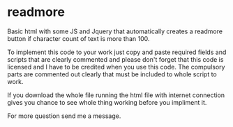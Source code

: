 # readmore
Basic html with some JS and Jquery that automatically creates a readmore button if character count of text is more than 100.

To implement this code to your work just copy and paste required fields and scripts that are clearly commented and please don't forget that
this code is licensed and I have to be credited when you use this code.
The compulsory parts are commented out clearly that must be included to whole script to work.

If you download the whole file running the html file with internet connection gives you chance to see whole thing working before you impliment it.

For more question send me a message.
